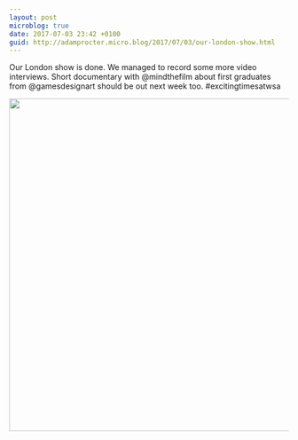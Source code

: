 ```yaml
---
layout: post
microblog: true
date: 2017-07-03 23:42 +0100
guid: http://adamprocter.micro.blog/2017/07/03/our-london-show.html
---
```

Our London show is done. We managed to record some more video interviews. Short documentary with @mindthefilm about first graduates from @gamesdesignart should be out next week too. #excitingtimesatwsa

<img src="http://adamprocter.micro.blog/uploads/2017/d0bf1b3d4b.jpg" width="600" height="600" />
